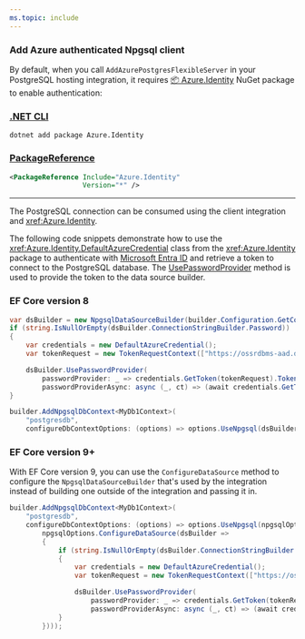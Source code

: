 ```yaml
---
ms.topic: include
---
```


### Add Azure authenticated Npgsql client

By default, when you call `AddAzurePostgresFlexibleServer` in your PostgreSQL hosting integration, it requires [📦 Azure.Identity](https://www.nuget.org/packages/Azure.Identity) NuGet package to enable authentication:

### [.NET CLI](#tab/dotnet-cli)

```dotnetcli
dotnet add package Azure.Identity
```

### [PackageReference](#tab/package-reference)

```xml
<PackageReference Include="Azure.Identity"
                  Version="*" />
```

---

The PostgreSQL connection can be consumed using the client integration and <xref:Azure.Identity>.

The following code snippets demonstrate how to use the <xref:Azure.Identity.DefaultAzureCredential> class from the <xref:Azure.Identity> package to authenticate with [Microsoft Entra ID](/azure/postgresql/flexible-server/concepts-azure-ad-authentication) and retrieve a token to connect to the PostgreSQL database. The [UsePasswordProvider](https://www.npgsql.org/doc/api/Npgsql.NpgsqlDataSourceBuilder.html#Npgsql_NpgsqlDataSourceBuilder_UsePasswordProvider_System_Func_Npgsql_NpgsqlConnectionStringBuilder_System_String__System_Func_Npgsql_NpgsqlConnectionStringBuilder_System_Threading_CancellationToken_System_Threading_Tasks_ValueTask_System_String___) method is used to provide the token to the data source builder.

### EF Core version 8

```csharp
var dsBuilder = new NpgsqlDataSourceBuilder(builder.Configuration.GetConnectionString("postgresdb"));
if (string.IsNullOrEmpty(dsBuilder.ConnectionStringBuilder.Password))
{
    var credentials = new DefaultAzureCredential();
    var tokenRequest = new TokenRequestContext(["https://ossrdbms-aad.database.windows.net/.default"]);

    dsBuilder.UsePasswordProvider(
        passwordProvider: _ => credentials.GetToken(tokenRequest).Token,
        passwordProviderAsync: async (_, ct) => (await credentials.GetTokenAsync(tokenRequest, ct)).Token);
}

builder.AddNpgsqlDbContext<MyDb1Context>(
    "postgresdb",
    configureDbContextOptions: (options) => options.UseNpgsql(dsBuilder.Build()));
```

### EF Core version 9+

With EF Core version 9, you can use the `ConfigureDataSource` method to configure the `NpgsqlDataSourceBuilder` that's used by the integration instead of building one outside of the integration and passing it in.

```csharp
builder.AddNpgsqlDbContext<MyDb1Context>(
    "postgresdb",
    configureDbContextOptions: (options) => options.UseNpgsql(npgsqlOptions =>
        npgsqlOptions.ConfigureDataSource(dsBuilder =>
        {
            if (string.IsNullOrEmpty(dsBuilder.ConnectionStringBuilder.Password))
            {
                var credentials = new DefaultAzureCredential();
                var tokenRequest = new TokenRequestContext(["https://ossrdbms-aad.database.windows.net/.default"]);

                dsBuilder.UsePasswordProvider(
                    passwordProvider: _ => credentials.GetToken(tokenRequest).Token,
                    passwordProviderAsync: async (_, ct) => (await credentials.GetTokenAsync(tokenRequest, ct)).Token);
            }
        })));
```

